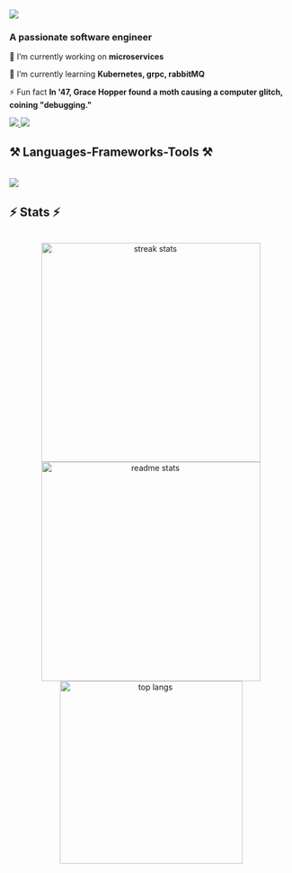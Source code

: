 <h1 align="Left">
    <img src="https://readme-typing-svg.herokuapp.com/?font=Righteous&size=35&center=false&vCenter=false&width=500&height=70&duration=3000&lines=Hi+There!+👋;+I'm+Mithra+K;" />
</h1>

<h3 align="Left">A passionate software engineer </h3>

<div align="Left">
 
 🔭 I’m currently working on **microservices**
 
 🌱 I’m currently learning **Kubernetes, grpc, rabbitMQ**
 
⚡ Fun fact **In '47, Grace Hopper found a moth causing a computer glitch, coining "debugging."**

 </div>

 <div align="Left"> 
  <a href="mithrak21s@gmail.com">
    <img src="https://img.shields.io/badge/Gmail-333333?style=for-the-badge&logo=gmail&logoColor=red" />
  </a>
  <a href="https://www.linkedin.com/in/mithra-k-124965219/" target="_blank">
    <img src="https://img.shields.io/badge/LinkedIn-0077B5?style=for-the-badge&logo=linkedin&logoColor=white" target="_blank" />
  </a>
</div>
 
<h2 align="Left">⚒️ Languages-Frameworks-Tools ⚒️</h2>
<br/>
<div align="Left">
    <img src="https://skillicons.dev/icons?i=py,cs,js,dotnet,html,css,react,mysql,azure,docker,bootstrap,kubernetes,figma,postman,redis,visualstudio,vscode,rabbitmq" />
</div>

<h2 align="Left">⚡ Stats ⚡</h2>
<br>
<div align=center>
  <img width=390 src="https://github-readme-streak-stats-salesp07.vercel.app/?user=mithra21827&count_private=true&theme=react&border_radius=10" alt="streak stats"/>
  <img width=390 src="https://github-readme-stats-salesp07.vercel.app/api?username=mithra21827&count_private=true&show_icons=true&theme=react&rank_icon=github&border_radius=10" alt="readme stats" />
  <br/>
  <img width=325 align="center" src="https://github-readme-stats-salesp07.vercel.app/api/top-langs/?username=mithra21827&hide=HTML&langs_count=8&layout=compact&theme=react&border_radius=10&size_weight=0.5&count_weight=0.5&exclude_repo=github-readme-stats" alt="top langs" />
</div>

<br/><br/>
